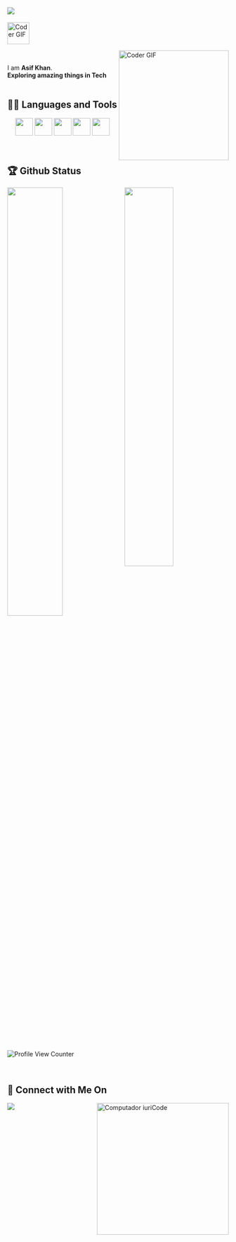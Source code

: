  ## ![](https://github.com/anaskhan28/anaskhan28/blob/main/Assest/header_.png)
<img alt="Coder GIF"  height= 50 src = "https://github.com/anaskhan28/anaskhan28/blob/main/Assest/Hello.gif" /> </div>

<img align="right" alt="Coder GIF" height=250 src="https://thumbs.gfycat.com/EvilNextDevilfish-small.gif" />

<br>

 I am **Asif Khan**.<br>
 **Exploring amazing things in Tech**
<br>
<br>

## 👨‍💻 Languages and Tools
<div align="center">
 <img src="https://github.com/anaskhan28/anaskhan28/blob/main/Assest/python.png?raw=true" height="40">
 <img src="https://github.com/anaskhan28/anaskhan28/blob/main/Assest/html.png?raw=true" height="40" >
 <img src="https://github.com/anaskhan28/anaskhan28/blob/main/Assest/css.png?raw=true" height="40">
 <img src="https://github.com/anaskhan28/anaskhan28/blob/main/Assest/vs.png?raw=true" height="40">
 <img src="https://github.com/anaskhan28/anaskhan28/blob/main/Assest/git.png?raw=true" height="40" >
  
</div>
<br>
<br>

## 🏆 Github Status

<img  src="https://github-readme-stats.vercel.app/api?username=abdussalam02&show_icons=true&hide_border=false&theme=black" width="47%" align="right" >

<img  src="https://github-readme-streak-stats.herokuapp.com/?user=ZeroAsif&theme=black" width="50%" >

![Profile View Counter](https://komarev.com/ghpvc/?username=ZeroAsif)

<br>

## 👨 Connect with Me On

<img src="https://raw.githubusercontent.com/MicaelliMedeiros/micaellimedeiros/master/image/computer-illustration.png" min-width="300px" max-width="300px" width="300px" align="right" alt="Computador iuriCode">
<p align="left">

 


 </p>

 <p align="left">

   

  <a href="https://www.instagram.com/_zero_asif/" target = "_blank" alt="Instagram">
  <img src="https://img.shields.io/badge/-Instagram-DF0174?style=flat-square&labelColor=DF0174&logo=instagram&logoColor=white&link=LINK-DO-SEU-INSTAGRAM"/></a>
</p>  
